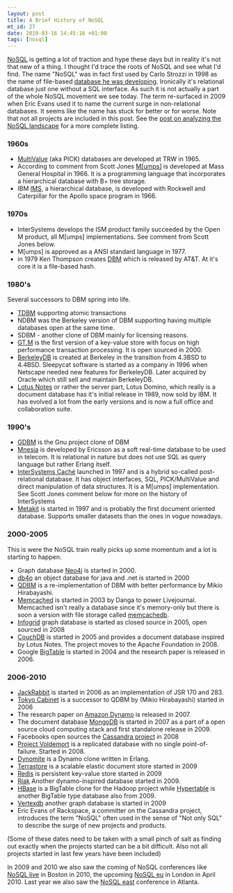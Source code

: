 ```yaml
--- 
layout: post
title: A Brief History of NoSQL
mt_id: 27
date: 2010-03-16 14:45:16 +01:00
tags: [nosql]
---
```


[NoSQL](http://en.wikipedia.org/wiki/NoSQL) is getting a lot of traction and hype these days but in reality it's not that new of a thing. I thought I'd trace the roots of NoSQL and see what I'd find. The name "NoSQL" was in fact first used by Carlo Strozzi in 1998 as the name of file-based [database he was developing](http://www.strozzi.it/cgi-bin/CSA/tw7/I/en_US/nosql/Home%20Page). Ironically it's relational database just one without a SQL interface. As such it is not actually a part of the whole NoSQL movement we see today. The term re-surfaced in 2009 when Eric Evans used it to name the current surge in non-relational databases. It seems like the name has stuck for better or for worse. Note that not all projects are included in this post. See the [post on analyzing the NoSQL landscape](http://blog.knuthaugen.no/2010/03/the-nosql-landscape.html) for a more complete listing.

<h3><a name="1960">1960s</a></h3>

- [MultiValue](http://en.wikipedia.org/wiki/MultiValue) (aka PICK) databases are developed at TRW in 1965.
- According to comment from Scott Jones [M[umps]](http://en.wikipedia.org/wiki/MUMPS) is developed at Mass General Hospital in 1966. It is a programming language that incorporates a hierarchical database with B+ tree storage.
- IBM [IMS](http://en.wikipedia.org/wiki/IBM_Information_Management_System), a hierarchical database, is developed with Rockwell and Caterpillar for the Apollo space program in 1966.

<h3><a name="1970">1970s</a></h3>

- InterSystems develops the ISM product family succeeded by the Open M product, all M[umps] implementations. See comment from Scott Jones below.
- M[umps] is approved as a ANSI standard language in 1977.
- in 1979 Ken Thompson creates [DBM](http://en.wikipedia.org/wiki/Dbm) which is released by AT&T. At it's core it is a file-based hash.

<h3><a name="1980">1980's</a></h3>

Several successors to DBM spring into life.

- [TDBM](http://tdbm.dss.ca/) supporting atomic transactions
- NDBM was the Berkeley version of DBM supporting having multiple databases open at the same time.
- SDBM - another clone of DBM mainly for licensing reasons.
- [GT.M](http://en.wikipedia.org/wiki/GT.M) is the first version of a key-value store with focus on high performance transaction processing. It is open sourced in 2000.
- [BerkeleyDB](http://en.wikipedia.org/wiki/Berkeley_DB) is created at Berkeley in the transition from 4.3BSD to 4.4BSD. Sleepycat software is started as a company in 1996 when Netscape needed new features for BerkeleyDB. Later acquired by Oracle which still sell and maintain BerkeleyDB.
- [Lotus Notes](http://www-01.ibm.com/software/lotus/) or rather the server part, Lotus Domino, which really is a document database has it's initial release in 1989, now sold by IBM. It has evolved a lot from the early versions and is now a full office and collaboration suite.

<h3><a name="1990">1990's</a></h3>

- [GDBM](http://www.vivtek.com/gdbm/) is the Gnu project clone of DBM
- [Mnesia](http://en.wikipedia.org/wiki/Mnesia) is developed by Ericsson as a soft real-time database to be used in telecom. It is relational in nature but does not use SQL as query language but rather Erlang itself.
- [InterSystems Caché](http://www.intersystems.com/) launched in 1997 and is a hybrid so-called post-relational database. It has object interfaces, SQL, PICK/MultiValue and direct manipulation of data structures. It is a M[umps] implementation. See Scott Jones comment below for more on the history of InterSystems
- [Metakit](http://en.wikipedia.org/wiki/Metakit) is started in 1997 and is probably the first document oriented database. Supports smaller datasets than the ones in vogue nowadays.

<h3><a name="2000">2000-2005</a></h3>

This is were the NoSQL train really picks up some momentum and a lot is starting to happen.

- Graph database [Neo4j](http://neo4j.org/) is started in 2000.
- [db4o](http://www.db4o.com/) an object database for java and .net is started in 2000
- [QDBM](http://qdbm.sourceforge.net/) is a re-implementation of DBM with better performance by Mikio Hirabayashi.
- [Memcached](http://memcached.org/) is started in 2003 by Danga to power Livejournal. Memcached isn't really a database since it's memory-only but there is soon a version with file storage called [memcachedb](http://memcachedb.org/).
- [Infogrid](http://infogrid.org) graph database is started as closed source in 2005, open sourced in 2008
- [CouchDB](http://couchdb.apache.org/) is started in 2005 and provides a document database inspired by Lotus Notes. The project moves to the Apache Foundation in 2008.
- Google [BigTable](http://en.wikipedia.org/wiki/BigTable) is started in 2004 and the research paper is released in 2006.

<h3><a name="2006">2006-2010</a></h3>

- [JackRabbit](http://jackrabbit.apache.org/) is started in 2006 as an implementation of JSR 170 and 283.
- [Tokyo Cabinet](http://1978th.net/tokyocabinet/) is a successor to QDBM by (Mikio Hirabayashi) started in 2006
- The research paper on [Amazon Dynamo](http://www.allthingsdistributed.com/2007/10/amazons_dynamo.html) is released in 2007.
- The document database [MongoDB](http://www.mongodb.org/display/DOCS/Home) is started in 2007 as a part of a open source cloud computing stack and first standalone release in 2009.
- Facebooks open sources the [Cassandra project](http://cassandra.apache.org/) in 2008
- [Project Voldemort](http://project-voldemort.com/) is a replicated database with no single point-of-failure. Started in 2008.
- [Dynomite](http://github.com/cliffmoon/dynomite) is a Dynamo clone written in Erlang.
- [Terrastore](http://code.google.com/p/terrastore/) is a scalable elastic document store started in 2009
- [Redis](http://code.google.com/p/redis/) is persistent key-value store started in 2009
- [Riak](http://riak.basho.com/) Another dynamo-inspired database started in 2009.
- [HBase](http://wiki.apache.org/hadoop/Hbase) is a BigTable clone for the Hadoop project while [Hypertable](http://hypertable.org/) is another BigTable type database also from 2009.
- [Vertexdb](http://github.com/stevedekorte/vertexdb) another graph database is started in 2009
- Eric Evans of Rackspace, a committer on the Cassandra project, introduces the term "NoSQL" often used in the sense of "Not only SQL" to describe the surge of new projects and products.

(Some of these dates need to be taken with a small pinch of salt as finding out exactly when the projects started can be a bit difficult. Also not all projects started in last few years have been included)

In 2009 and 2010 we also saw the coming of NoSQL conferences like [NoSQL live](http://www.10gen.com/events) in Boston in 2010, the upcoming [NoSQL eu](http://nosqleu.com/) in London in April 2010. Last year we also saw the [NoSQL east](https://nosqleast.com/2009/#location) conference in Atlanta.
